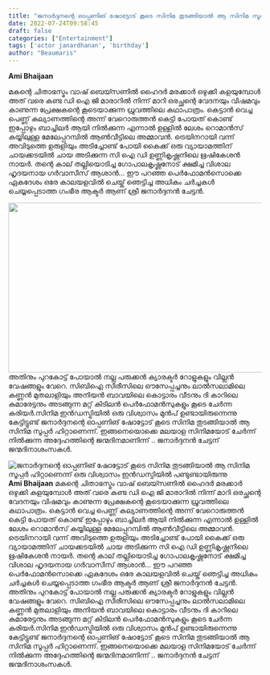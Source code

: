 ```yaml
---
title: "ജനാർദ്ദനന്റെ ഓപ്പണിങ് ഷോട്ടോട് കൂടെ സിനിമ തുടങ്ങിയാൽ ആ സിനിമ സൂപ്പർ ഹിറ്റാണെന്ന് ഒരു വിശ്വാസം ഇൻഡസ്ട്രിയിൽ പണ്ടുണ്ടായിരുന്നു"
date: 2022-07-24T09:58:45
draft: false
categories: ["Entertainment"]
tags: ['actor janardhanan', 'birthday']
author: "Beaumaris"
---
```


<strong>Ami Bhaijaan </strong>

മകന്റെ ചിതാഭസ്മം വാഷ് ബെയ്സണിൽ ഹൈദർ മരക്കാർ ഒഴുക്കി കളയുമ്പോൾ അത് വരെ കണ്ട ഡി ഐ ജി മാരാറിൽ നിന്ന് മാറി ഒരച്ഛന്റെ വേദനയും വിഷമവും കാണുന്ന പ്രേക്ഷകന്റെ കൂടെയാക്കുന്ന ധ്രുവത്തിലെ കഥാപാത്രം. കെട്ടാൻ വെച്ച പെണ്ണ് കല്യാണത്തിന്റെ അന്ന് വേറൊരുത്തൻ കെട്ടി പോയത് കൊണ്ട് ഇപ്പോഴും ബാച്ചിലർ ആയി നിൽക്കുന്ന എന്നാൽ ഉള്ളിൽ ലേശം റൊമാൻസ് കയ്യിലുള്ള മേലേപ്പറമ്പിൽ ആൺവീട്ടിലെ അമ്മാവൻ. ട്രെയിനറായി വന്ന് അവിടുത്തെ ഉരുളിയും അടിച്ചോണ്ട് പോയി കൈക്ക് ഒരു വ്യായാമത്തിന് ചായക്കടയിൽ ചായ അടിക്കുന്ന സി ഐ ഡി ഉണ്ണികൃഷ്ണനിലെ ഋഷികേശൻ നായർ. തന്റെ കാല് തല്ലിയൊടിച്ച ഗോപാലകൃഷ്ണനോട് ക്ഷമിച്ച വിശാല ഹൃദയനായ ഗർവാസീസ് ആശാൻ... ഈ പറഞ്ഞ പെർഫോമൻസൊക്കെ ഏകദേശം ഒരേ കാലയളവിൽ ചെയ്ത് ഞെട്ടിച്ച അധികം ചർച്ചകൾ ചെയ്യപ്പെടാത്ത ഗംഭീര ആക്ടർ ആണ് ശ്രീ ജനാർദ്ദനൻ ചേട്ടൻ.

<img class="size-full wp-image-343985 aligncenter" src="https://cdn.boolokam.com/articles/2022/07/02-1627553327.jpg" alt="" width="600" height="338" />അതിനും പുറകോട്ട് പോയാൽ നല്ല പരുക്കൻ ക്യാരക്ടർ റോളുകളും വില്ലൻ വേഷങ്ങളും വേറെ. സിബിഐ സീരീസിലെ ഔസേപ്പച്ചനും ലാൽസലാമിലെ കണ്ണൻ മുതലാളിയും അനിയൻ ബാവയിലെ കൊട്ടാരം വീടനും ദി കാറിലെ കുമാരേട്ടനും അടങ്ങുന്ന മറ്റ് കിടിലൻ പെർഫോമൻസുകളും കൂടെ ചേർന്ന കരിയർ.സിനിമ ഇൻഡസ്ട്രിയിൽ ഒരു വിശ്വാസം മുൻപ് ഉണ്ടായിരുന്നെന്നു കേട്ടിട്ടുണ്ട് ജനാർദ്ദനന്റെ ഓപ്പണിങ് ഷോട്ടോട് കൂടെ സിനിമ തുടങ്ങിയാൽ ആ സിനിമ സൂപ്പർ ഹിറ്റാണെന്ന്. ഇങ്ങനെയൊക്കെ മലയാള സിനിമയോട് ചേർന്ന് നിൽക്കുന്ന അദ്ദേഹത്തിന്റെ ജന്മദിനമാണിന്ന് .. ജനാർദ്ദനൻ ചേട്ടന് ജന്മദിനാശംസകൾ.


![ജനാർദ്ദനന്റെ ഓപ്പണിങ് ഷോട്ടോട് കൂടെ സിനിമ തുടങ്ങിയാൽ ആ സിനിമ സൂപ്പർ ഹിറ്റാണെന്ന് ഒരു വിശ്വാസം ഇൻഡസ്ട്രിയിൽ പണ്ടുണ്ടായിരുന്നു](https://cdn.boolokam.com/articles/2022/07/02-1627553327.jpg)**Ami Bhaijaan** മകന്റെ ചിതാഭസ്മം വാഷ് ബെയ്സണിൽ ഹൈദർ മരക്കാർ ഒഴുക്കി കളയുമ്പോൾ അത് വരെ കണ്ട ഡി ഐ ജി മാരാറിൽ നിന്ന് മാറി ഒരച്ഛന്റെ വേദനയും വിഷമവും കാണുന്ന പ്രേക്ഷകന്റെ കൂടെയാക്കുന്ന ധ്രുവത്തിലെ കഥാപാത്രം. കെട്ടാൻ വെച്ച പെണ്ണ് കല്യാണത്തിന്റെ അന്ന് വേറൊരുത്തൻ കെട്ടി പോയത് കൊണ്ട് ഇപ്പോഴും ബാച്ചിലർ ആയി നിൽക്കുന്ന എന്നാൽ ഉള്ളിൽ ലേശം റൊമാൻസ് കയ്യിലുള്ള മേലേപ്പറമ്പിൽ ആൺവീട്ടിലെ അമ്മാവൻ. ട്രെയിനറായി വന്ന് അവിടുത്തെ ഉരുളിയും അടിച്ചോണ്ട് പോയി കൈക്ക് ഒരു വ്യായാമത്തിന് ചായക്കടയിൽ ചായ അടിക്കുന്ന സി ഐ ഡി ഉണ്ണികൃഷ്ണനിലെ ഋഷികേശൻ നായർ. തന്റെ കാല് തല്ലിയൊടിച്ച ഗോപാലകൃഷ്ണനോട് ക്ഷമിച്ച വിശാല ഹൃദയനായ ഗർവാസീസ് ആശാൻ... ഈ പറഞ്ഞ പെർഫോമൻസൊക്കെ ഏകദേശം ഒരേ കാലയളവിൽ ചെയ്ത് ഞെട്ടിച്ച അധികം ചർച്ചകൾ ചെയ്യപ്പെടാത്ത ഗംഭീര ആക്ടർ ആണ് ശ്രീ ജനാർദ്ദനൻ ചേട്ടൻ. അതിനും പുറകോട്ട് പോയാൽ നല്ല പരുക്കൻ ക്യാരക്ടർ റോളുകളും വില്ലൻ വേഷങ്ങളും വേറെ. സിബിഐ സീരീസിലെ ഔസേപ്പച്ചനും ലാൽസലാമിലെ കണ്ണൻ മുതലാളിയും അനിയൻ ബാവയിലെ കൊട്ടാരം വീടനും ദി കാറിലെ കുമാരേട്ടനും അടങ്ങുന്ന മറ്റ് കിടിലൻ പെർഫോമൻസുകളും കൂടെ ചേർന്ന കരിയർ.സിനിമ ഇൻഡസ്ട്രിയിൽ ഒരു വിശ്വാസം മുൻപ് ഉണ്ടായിരുന്നെന്നു കേട്ടിട്ടുണ്ട് ജനാർദ്ദനന്റെ ഓപ്പണിങ് ഷോട്ടോട് കൂടെ സിനിമ തുടങ്ങിയാൽ ആ സിനിമ സൂപ്പർ ഹിറ്റാണെന്ന്. ഇങ്ങനെയൊക്കെ മലയാള സിനിമയോട് ചേർന്ന് നിൽക്കുന്ന അദ്ദേഹത്തിന്റെ ജന്മദിനമാണിന്ന് .. ജനാർദ്ദനൻ ചേട്ടന് ജന്മദിനാശംസകൾ.
